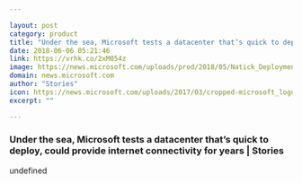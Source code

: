 ```yaml
---

layout: post
category: product
title: "Under the sea, Microsoft tests a datacenter that’s quick to deploy, could provide internet connectivity for years"
date: 2018-06-06 05:21:46
link: https://vrhk.co/2xM054z
image: https://news.microsoft.com/uploads/prod/2018/05/Natick_Deployment_59-1920x1080-1024x576.jpg
domain: news.microsoft.com
author: "Stories"
icon: https://news.microsoft.com/uploads/2017/03/cropped-microsoft_logo_element-215x215.png
excerpt: ""

---
```


### Under the sea, Microsoft tests a datacenter that’s quick to deploy, could provide internet connectivity for years | Stories

undefined